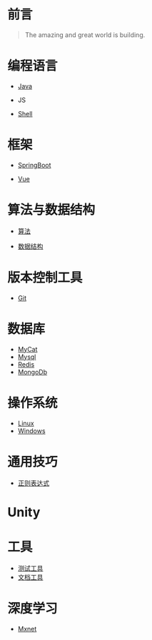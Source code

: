 # 前言

> The amazing and great world is building.

# 编程语言

* [Java](/programming-language/Java.md)

* JS

* [Shell](/programming-language/Shell.md)

# 框架

* [SpringBoot](/frame/SpringBoot.md)

* [Vue](/frame/Vue.md)

# 算法与数据结构

* [算法](/algorithm/)

* [数据结构](/data-structure/)

# 版本控制工具

* [Git](/git/)

# 数据库

* [MyCat](/database/MyCat.md)
* [Mysql](/database/Mysql.md)
* [Redis](/database/Redis.md)
* [MongoDb](/database/MongoDb.md)

# 操作系统

* [Linux](/operating-system/Linux.md)
* [Windows](/operating-system/Windows.md)

# 通用技巧

* [正则表达式](/Regular.md)

# Unity

# 工具

* [测试工具](/tool/TestTools.md)
* [文档工具](/tool/DocumentTools.md)


# 深度学习

* [Mxnet](/deep-learning/Mxnet.md)

